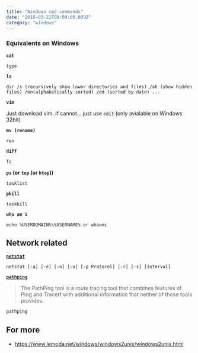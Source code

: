```yaml
---
title: "Windows cmd commands"
date: "2018-03-21T09:00:00.009Z"
category: "windows"
---
```

### Equivalents on Windows
**`cat`**
```
type 
```

**`ls`**
```
dir /s (recursively show lower directories and files) /ah (show hidden files) /on(alphabetically sorted) /od (sorted by date) ...
```

**`vim`**

Just download vim. If cannot... just use `edit` (only avialable on Windows 32bit)

**`mv (rename)`**
```
ren
```

**`diff`**
```
fc 
```

**`ps` (or `top` (or `htop`))**
```
tasklist
```

**`pkill`**
```
taskkill
```

**`who am i`**
```
echo %USERDOMAIN%\%USERNAME% or whoami
```

## Network related
**[`netstat`](https://docs.microsoft.com/en-us/previous-versions/windows/it-pro/windows-xp/bb490947(v=technet.10))**
```           
netstat [-a] [-e] [-n] [-o] [-p Protocol] [-r] [-s] [Interval]
```

**[`pathping`](https://technet.microsoft.com/en-us/library/cc958876.aspx)**
> The PathPing tool is a route tracing tool that combines features of Ping and Tracert with additional information that neither of those tools provides. 
```
pathping
```

## For more
* https://www.lemoda.net/windows/windows2unix/windows2unix.html
